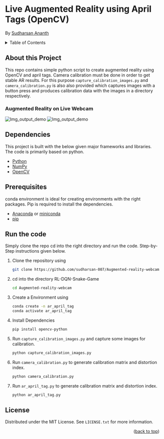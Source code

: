 # Live Augmented Reality using April Tags (OpenCV)
By [Sudharsan Ananth](https://sudharsanananth.wixsite.com/sudharsan) 

<!-- TABLE OF CONTENTS -->
<details>
  <summary>Table of Contents</summary>
  <ol>
    <li><a href="#about-this-project">About this Project</a></li>
    <li><a href="#dependencies">Dependencies</a></li>
    <li><a href="#prerequisites">Prerequisites</a></li>
    <li><a href="#run-the-code">How to run</a></li>
    <li><a href="#license">License</a></li>
  </ol>
</details>


## About this Project 

This repo contains simple python script to create augmented reality using OpenCV and april tags. Camera calibration must be done in order to get stable AR results. For this purpose `capture_calibration_images.py` and `camera_calibration.py` is also also provided which captures images with a button press and produces calibration data with the images in a directory respectively. 


### Augmented Reality on Live Webcam

![Img_output_demo](assets/AR_demo1.png)
![Img_output_demo](assets/AR_demo2.png)



## Dependencies 

This project is built with the below given major frameworks and libraries. The code is primarily based on python. 

* [Python](https://www.python.org/) 
* [NumPy](https://numpy.org)
* [OpenCV](https://docs.opencv.org/4.x/index.html) 

## Prerequisites

conda environment is ideal for creating environments with the right packages. Pip is required to install the dependencies.

* [Anaconda](https://www.anaconda.com) or [miniconda](https://docs.conda.io/en/latest/miniconda.html)
* [pip](https://pypi.org/project/pip/)


## Run the code

Simply clone the repo cd into the right directory and run the code. Step-by-Step instructions given below. 

1. Clone the repository using 
   ```sh
   git clone https://github.com/sudharsan-007/Augmented-reality-webcam.git
   ```

2. cd into the directory RL-DQN-Snake-Game
   ```sh
   cd Augmented-reality-webcam
   ```

3. Create a Environment using
   ```sh
   conda create -n ar_april_tag
   conda activate ar_april_tag
   ```

4. Install Dependencies
   ```sh
   pip install opencv-python
   ```


5. Run `capture_calibration_images.py` and capture some images for calibration.
    ```sh 
    python capture_calibration_images.py
    ```

6. Run `camera_calibration.py` to generate calibration matrix and distortion index.
    ```sh 
    python camera_calibration.py
    ```

7. Run `ar_april_tag.py` to generate calibration matrix and distortion index.
    ```sh 
    python ar_april_tag.py
    ```


<!-- LICENSE -->
## License

Distributed under the MIT License. See `LICENSE.txt` for more information.

<p align="right">(<a href="#top">back to top</a>)</p>